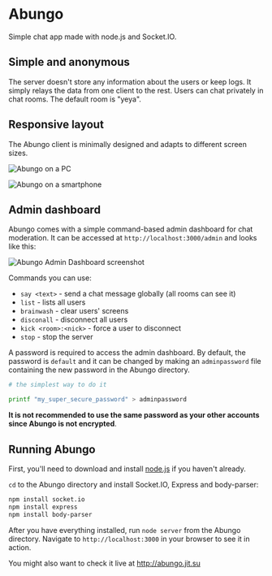 # Abungo

Simple chat app made with node.js and Socket.IO.

## Simple and anonymous

The server doesn't store any information about the users or keep logs. It simply relays the data from one client to the rest. Users can chat privately in chat rooms. The default room is "yeya".

## Responsive layout

The Abungo client is minimally designed and adapts to different screen sizes.

![Abungo on a PC](http://i.imgur.com/uHIjlEu.png)

![Abungo on a smartphone](http://i.imgur.com/BzgCj67.png)

## Admin dashboard

Abungo comes with a simple command-based admin dashboard for chat moderation. It can be accessed at `http://localhost:3000/admin` and looks like this:

![Abungo Admin Dashboard screenshot](http://i.imgur.com/zEb8OxJ.png)

Commands you can use:

+ `say <text>` - send a chat message globally (all rooms can see it)
+ `list` - lists all users
+ `brainwash` - clear users' screens
+ `disconall` - disconnect all users
+ `kick <room>:<nick>` - force a user to disconnect
+ `stop` - stop the server

A password is required to access the admin dashboard. By default, the password is `default` and it can be changed by making an `adminpassword` file containing the new password in the Abungo directory. 

```bash
# the simplest way to do it

printf "my_super_secure_password" > adminpassword
```

**It is not recommended to use the same password as your other accounts since Abungo is not encrypted**.

## Running Abungo

First, you'll need to download and install [node.js](http://nodejs.org) if you haven't already.

`cd` to the Abungo directory and install Socket.IO, Express and body-parser:

```bash
npm install socket.io
npm install express
npm install body-parser
```

After you have everything installed, run `node server` from the Abungo directory. Navigate to `http://localhost:3000` in your browser to see it in action.

You might also want to check it live at http://abungo.jit.su
